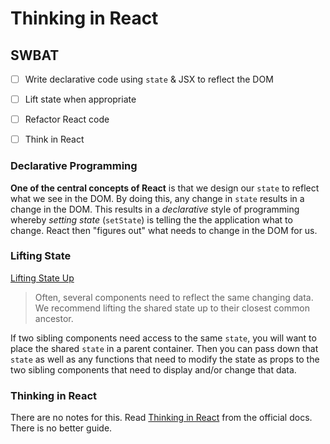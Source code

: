 Thinking in React
=================

## SWBAT

- [ ] Write declarative code using `state` & JSX to reflect the DOM
- [ ] Lift state when appropriate
- [ ] Refactor React code
- [ ] Think in React


### Declarative Programming

**One of the central concepts of React** is that we design our `state` to reflect what we see in the DOM. By doing this, any change in `state` results in a change in the DOM. This results in a _declarative_ style of programming whereby _setting state_ (`setState`) is telling the the application what to change. React then "figures out" what needs to change in the DOM for us.

### Lifting State

[Lifting State Up](https://reactjs.org/docs/lifting-state-up.html)

> Often, several components need to reflect the same changing data. We recommend lifting the shared state up to their closest common ancestor.

If two sibling components need access to the same `state`, you will want to place the shared `state` in a parent container. Then you can pass down that `state` as well as any functions that need to modify the state as props to the two sibling components that need to display and/or change that data.

### Thinking in React

There are no notes for this. Read [Thinking in React](https://reactjs.org/docs/thinking-in-react.html) from the official docs. There is no better guide.